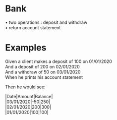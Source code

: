 # Bank

• two operations : deposit and withdraw  
• return account statement

# Examples

Given a client makes a deposit of 100 on 01/01/2020  
And a deposit of 200 on 02/01/2020  
And a withdraw of 50 on 03/01/2020  
When he prints his account statement

Then he would see:

|Date|Amount|Balance|  
|03/01/2020|-50|250|  
|02/01/2020|200|300|  
|01/01/2020|100|100|

